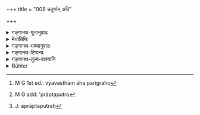 +++
title = "008 चतुर्णाम् अपि"

+++

<details><summary>गङ्गानथ-मूलानुवादः</summary>

Among these four Brāhmaṇa-householders, each later should be regarded as superior, and a superior winner of worlds by virtue of his merit.—(8)
</details>

<details><summary>मेधातिथिः</summary>

यो यः स्वल्पकालसंचयः स स धर्मैर् **ज्यायान्** अधिकः । धर्माधिक्याच् च फलाधिक्यं भवति । **लोकजित्तमः** । लोकाञ् जयत्य् आधिपत्येनावतिष्ठते, भोग्यतया स्वीकरोति । प्रकर्षविवक्षायां तमः । अविशेषोपादानाल् लोकः स्वर्गः प्रतीयते । तेनेयम् अत्र व्यवस्था । महापरिग्रहो[^२९] यो बह्वपत्यो[^३०] ऽसंविभक्तपुत्रः अकृतकन्याविवाहश् च स कुसूलधान्यकः । यस् तु परिणतवयाः प्राप्तपुत्रः[^३१] कृतकरणः स यावद् यावच् छमम् एति तावत् तावद् इतरान् कल्पान् आश्रयेत् ॥ ४.८ ॥


[^३१]:
     J: aprāptaputraḥ


[^३०]:
     M G add: 'prāptaputro


[^२९]:
     M G 1st ed.: vyavasthām āha parigraho
</details>

<details><summary>गङ्गानथ-भाष्यानुवादः</summary>

The person who accumulates wealth enough for a shorter time is superior, better, in point of merit; and superiority of merit leads to superiority of reward—‘*he is a superior winner of worlds*’—he wins the wolrds;
*i.e*., takes possession of them, as their master; *i.e*., obtains them
for his enjoyment. The suffix ‘*tama*’ denotes *excellence*. In the absence of qualifications, the term ‘worlds’ here is taken as standing for the *heavenly regions*.

For these reasons, the rule on this point would be as follows:—

(*a*) He who has vast responsibilities, having many children, whose sons have not set up separate houses, who has not married away his daughters,—such a person should possess a granary full of corns;—(*b*) he, however, who has become advanced in age, has got children, has done all that he had to do,—such a person, as he goes on withdrawing from activities, should have recourse to the other alternatives.—(8)
</details>

<details><summary>गङ्गानथ-टिप्पन्यः</summary>

This verse is quoted in *Aparārka*, (p. 169);—and in *Madanapārijāta*, (p. 216).
</details>

<details><summary>गङ्गानथ-तुल्य-वाक्यानि</summary>

**(verses 4.7-8)  
**

See Comparative notes for [Verse 4.7].
</details>

<details><summary>Bühler</summary>

008	Moreover, among these four Brahmana householders, each later-(named) must be considered more distinguished, and through his virtue to have conquered the world more completely.
</details>
